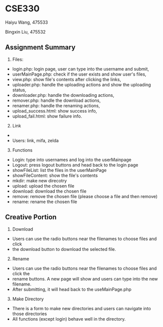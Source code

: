 # CSE330
Haiyu Wang, 475533

Bingxin Liu, 475532

## Assignment Summary
1. Files: 
* login.php: login page, user can type into the username and submit, 
* userMainPage.php: check if the user exists and show user's files, 
* view.php: show file's contents after clicking the links, 
* uploader.php: handle the uploading actions and show the uploading status,
* downloader.php: handle the downloading actions,
* remover.php: handle the download actions,
* renamer.php: handle the renaming actions,
* upload_success.html: show success info,
* upload_fail.html: show failure info.

2. Link
* [Link]: http://ec2-13-58-248-18.us-east-2.compute.amazonaws.com/~lbxmodule2-group-475533-475532/login.php
* Users: link, mifa, zelda

3. Functions
* Login: type into usernames and log into the userMainpage
* Logout: press logout buttons and head back to the login page
* showFileList: list the files in the userMainPage
* showFileContent: show the file's contents
* mkdir: make new direcotry
* upload: upload the chosen file
* download: download the chosen file
* remove: remove the chosen file (please choose a file and then remove)
* rename: rename the chosen file


## Creative Portion
1. Download
* Users can use the radio buttons near the filenames to choose files and click
* the download button to download the selected file.

2. Rename
* Users can use the radio buttons near the filenames to choose files and click the 
* rename buttons. A new page will show and users can type into the new filename.
* After submitting, it will head back to the useMainPage.php

3. Make Directory
* There is a form to make new directories and users can navigate into those directories
* All functions (except login) behave well in the directory.


